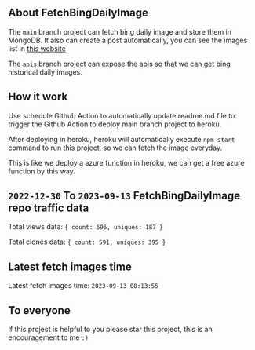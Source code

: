 ## About FetchBingDailyImage

The `main` branch project can fetch bing daily image and store them in MongoDB.
It also can create a post automatically, you can see the images list in [this website](https://oursalbum.netlify.app)

The `apis` branch project can expose the apis so that we can get bing historical daily images.

## How it work

Use schedule Github Action to automatically update readme.md file to trigger the Github Action to deploy main branch project to heroku.

After deploying in heroku, heroku will automatically execute `npm start` command to run this project, so we can fetch the image everyday.

This is like we deploy a azure function in heroku, we can get a free azure function by this way.

## `2022-12-30` To `2023-09-13` FetchBingDailyImage repo traffic data

Total views data: `{ count: 696, uniques: 187 }`

Total clones data: `{ count: 591, uniques: 395 }`

## Latest fetch images time

Latest fetch images time: `2023-09-13 08:13:55`

## To everyone

If this project is helpful to you please star this project, this is an encouragement to me `:)`



